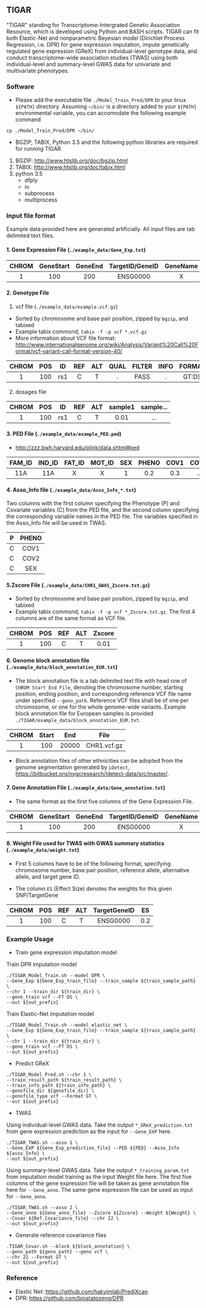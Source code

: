 ## TIGAR
"TIGAR" standing for Transcriptome-Intergrated Genetic Association Resource, which is developed using Python and BASH scripts. TIGAR can fit both Elastic-Net and nonparametric Beyesian model (Dirichlet Process Regression, i.e. DPR) for gene expression imputation, impute genetically regulated gene expression (GReX) from individual-level genotype data, and conduct transcriptome-wide association studies (TWAS) using both individual-level and summary-level GWAS data for univariate and multivariate phenotypes.

### Software

- Please add the executable file `./Model_Train_Pred/DPR` to your linux `${PATH}` directory. Assuming `~/bin/` is a directory added to your `${PATH}` environmental variable, you can accomodate the following example command

```
cp ./Model_Train_Pred/DPR ~/bin/
```

- BGZIP, TABIX, Python 3.5 and the following python libraries are required for running TIGAR
1. BGZIP: http://www.htslib.org/doc/bgzip.html 
2. TABIX: http://www.htslib.org/doc/tabix.html 
3. python 3.5 
   - dfply
   - io
   - subprocess
   - multiprocess

### Input file format
Example data provided here are generated artificially. All input files are tab delimited text files.


#### 1. Gene Expression File (`./example_data/Gene_Exp.txt`)
| CHROM | GeneStart | GeneEnd | TargetID/GeneID | GeneName | sample1 | sample...|
|:-----:|:---------:|:-------:|:---------------:|:--------:|:-------:|:--------:|
|   1   |    100    |   200   |     ENSG0000    |     X    |   0.2   |     ...  |


#### 2. Genotype File
1) vcf file (`./example_data/example.vcf.gz`)

- Sorted by chromosome and base pair position, zipped by `bgzip`, and tabixed
- Example tabix commond, `tabix -f -p vcf *.vcf.gz`
- More information about VCF file format: http://www.internationalgenome.org/wiki/Analysis/Variant%20Call%20Format/vcf-variant-call-format-version-40/

| CHROM | POS |  ID | REF | ALT | QUAL | FILTER | INFO | FORMAT |  sample1 | sample...|
|:-----:|:---:|:---:|:---:|:---:|:----:|:------:|:----:|:------:|:--------:|:--------:|
|   1   | 100 | rs1 |  C  |  T  |   .  |  PASS  |   .  |  GT:DS | 0/0:0.01 |    ...   |

2) dosages file

| CHROM | POS |  ID | REF | ALT | sample1 | sample...|
|:-----:|:---:|:---:|:---:|:---:|:-------:|:--------:|
|   1   | 100 | rs1 |  C  |  T  |   0.01  |    ...   |

#### 3. PED File (`./example_data/example_PED.ped`)
- http://zzz.bwh.harvard.edu/plink/data.shtml#ped

| FAM_ID | IND_ID | FAT_ID | MOT_ID | SEX | PHENO | COV1 | COV...|
|:------:|:------:|:------:|:------:|:---:|:-----:|:---:|:---:|
|   11A  |   11A  |    X   |    X   |  1  |  0.2  | 0.3 |...|

#### 4. Asso_Info file (`./example_data/Asso_Info_*.txt`)
Two columns with the first column specifying the Phenotype (P) and Covariate variables (C) from the PED file, and the second column specifying the corresponding variable names in the PED file. The variables specified in the Asso_Info file will be used in TWAS.

|P|PHENO|
|:-----:|:---:|
|C|COV1|
|C|COV2|
|C|SEX|

#### 5.Zscore File (`./example_data/CHR1_GWAS_Zscore.txt.gz`)
- Sorted by chromosome and base pair position, zipped by `bgzip`, and tabixed
- Example tabix commond, `tabix -f -p vcf *_Zscore.txt.gz`. The first 4 columns are of the same format as VCF file.

| CHROM | POS | REF | ALT | Zscore |
|:-----:|:---:|:---:|:---:|:------:|
|   1   | 100 |  C  |  T  |  0.01  |

#### 6. Genome block annotation file (`./example_data/block_annotation_EUR.txt`)
- The block annotation file is a tab delimited text file with head row of `CHROM Start End File`, denoting the chromosome number, starting position, ending position, and corresponding reference VCF file name under specified `--geno_path`. Reference VCF files shall be of one per chromosome, or one for the whole genome-wide variants. Example block annotation file for European samples is provided `./TIGAR/example_data/block_annotation_EUR.txt`. 

| CHROM | Start | End | File |
|:-----:|:---------:|:-------:|:---------------:|
|   1   |    100    | 20000   |  CHR1.vcf.gz    |

- Block annotation files of other ethnicities can be adopted from the genome segmentation generated by `LDetect`, https://bitbucket.org/nygcresearch/ldetect-data/src/master/.

#### 7. Gene Annotation File (`./example_data/Gene_annotation.txt`)
- The same format as the first five columns of the Gene Expression File.

| CHROM | GeneStart | GeneEnd | TargetID/GeneID | GeneName | 
|:-----:|:---------:|:-------:|:---------------:|:--------:|
|   1   |    100    |   200   |     ENSG0000    |     X    |

#### 8. Weight File used for TWAS with GWAS summary statistics (`./example_data/weight.txt`)
- First 5 columns have to be of the following format, specifying chromosome number, base pair position, reference allele, alternative allele, and target gene ID. 

- The column `ES` (Effect Size) denotes the weights for this given SNP/TargetGene


| CHROM | POS | REF | ALT |   TargetGeneID  |  ES  |
|:-----:|:---:|:---:|:---:|:---------------:|:----:|
|   1   | 100 |  C  |  T  |     ENSG0000    |  0.2 |


### Example Usage 
- Train gene expression imputation model

Train DPR imputation model
```
./TIGAR_Model_Train.sh --model DPR \
--Gene_Exp ${Gene_Exp_train_file} --train_sample ${train_sample_path} \
--chr 1 --train_dir ${train_dir} \
--geno_train vcf --FT DS \
--out ${out_prefix}
```

Train Elastic-Net imputation model
```
./TIGAR_Model_Train.sh --model elastic_net \
--Gene_Exp ${Gene_Exp_train_file} --train_sample ${train_sample_path} \
--chr 1 --train_dir ${train_dir} \
--geno_train vcf --FT DS \
--out ${out_prefix}
```

- Predict GReX
```
./TIGAR_Model_Pred.sh --chr 1 \
--train_result_path ${train_result_path} \
--train_info_path ${train_info_path} \
--genofile_dir ${genofile_dir} \
--genofile_type vcf --Format GT \
--out ${out_prefix}
```

- TWAS

Using individual-level GWAS data. Take the output `*_GReX_prediction.txt` from gene expression prediction as the input for `--Gene_EXP` here. 
```
./TIGAR_TWAS.sh --asso 1 \
--Gene_EXP ${Gene_Exp_prediction_file} --PED ${PED} --Asso_Info ${asso_Info} \
--out ${out_prefix}
```

Using summary-level GWAS data. Take the output `*_training_param.txt` from imputation model training as the input Weight file here. The first five columns of the gene expression file will be taken as gene annotation file here for `--Gene_anno`. The same gene expression file can be used as input for `--Gene_anno`. 

```
./TIGAR_TWAS.sh --asso 2 \
--Gene_anno ${Gene_anno_file} --Zscore ${Zscore} --Weight ${Weight} \
--Covar ${Ref_Covariance_file} --chr 22 \
--out ${out_prefix}
```

- Generate reference covariance files
```
.TIGAR_Covar.sh --block ${block_annotation} \
--geno_path ${geno_path} --geno vcf \
--chr 22 --Format GT \
--out ${out_prefix}
```

### Reference
- Elastic Net: https://github.com/hakyimlab/PrediXcan  
- DPR: https://github.com/biostatpzeng/DPR
